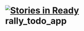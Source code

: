 [![Stories in Ready](http://badge.waffle.io/kmanzana/rally_todo_app.png)](http://waffle.io/kmanzana/rally_todo_app)  
rally_todo_app
==============
